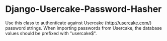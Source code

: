 Django-Usercake-Password-Hasher
===============================

Use this class to authenticate against Usercake (http://usercake.com/) password strings. When importing passwords from Usercake, the database values should be prefixed with "usercake$".
